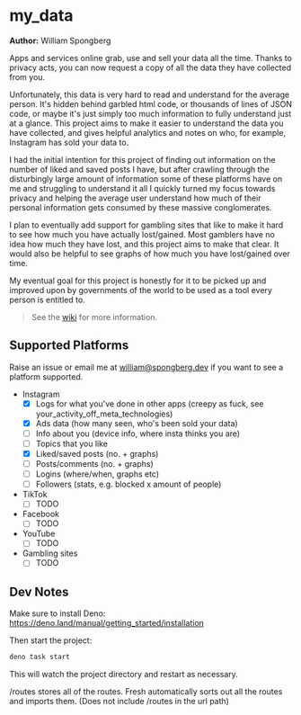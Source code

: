 # my_data

**Author:** William Spongberg

Apps and services online grab, use and sell your data all the time. Thanks to privacy acts, you can now request a copy of all the data they have collected from you.

Unfortunately, this data is very hard to read and understand for the average person. It's hidden behind garbled html code, or thousands of lines of JSON code, or maybe it's just simply too much information to fully understand just at a glance. This project aims to make it easier to understand the data you have collected, and gives helpful analytics and notes on who, for example, Instagram has sold your data to.

I had the initial intention for this project of finding out information on the number of liked and saved posts I have, but after crawling through the disturbingly large amount of information some of these platforms have on me and struggling to understand it all I quickly turned my focus towards privacy and helping the average user understand how much of their personal information gets consumed by these massive conglomerates.

I plan to eventually add support for gambling sites that like to make it hard to see how much you have actually lost/gained. Most gamblers have no idea how much they have lost, and this project aims to make that clear. It would also be helpful to see graphs of how much you have lost/gained over time.

My eventual goal for this project is honestly for it to be picked up and improved upon by governments of the world to be used as a tool every person is entitled to.

> See the [wiki](https://github.com/william-spongberg/my_data/wiki) for more information.

## Supported Platforms

Raise an issue or email me at <william@spongberg.dev> if you want to see a platform supported.

- Instagram
  - [x] Logs for what you've done in other apps (creepy as fuck, see your_activity_off_meta_technologies)
  - [x] Ads data (how many seen, who's been sold your data)
  - [ ] Info about you (device info, where insta thinks you are)
  - [ ] Topics that you like
  - [x] Liked/saved posts (no. + graphs)
  - [ ] Posts/comments (no. + graphs)
  - [ ] Logins (where/when, graphs etc)
  - [ ] Followers (stats, e.g. blocked x amount of people)
- TikTok
  - [ ] TODO
- Facebook
  - [ ] TODO
- YouTube
  - [ ] TODO
- Gambling sites
  - [ ] TODO

## Dev Notes

Make sure to install Deno: <https://deno.land/manual/getting_started/installation>

Then start the project:

``` bash
deno task start
```

This will watch the project directory and restart as necessary.

/routes stores all of the routes. Fresh automatically sorts out all the routes and imports them.
(Does not include /routes in the url path)
